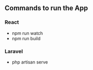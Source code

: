 ## Commands to run the App  

### React
- npm run watch
- npm run build

### Laravel  
- php artisan serve
